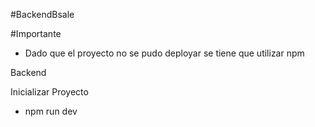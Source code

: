 #BackendBsale


#Importante
- Dado que el proyecto no se pudo deployar se tiene que utilizar npm 

Backend

Inicializar Proyecto
- npm run dev 
